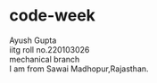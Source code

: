 # code-week
Ayush Gupta <br>
iitg roll no.220103026 <br>
mechanical branch <br>
I am from Sawai Madhopur,Rajasthan.
